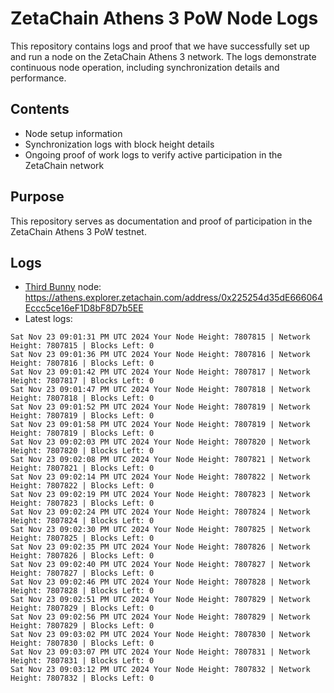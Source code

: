 # ZetaChain Athens 3 PoW Node Logs
This repository contains logs and proof that we have successfully set up and run a node on the ZetaChain Athens 3 network. The logs demonstrate continuous node operation, including synchronization details and performance.

## Contents
- Node setup information
- Synchronization logs with block height details
- Ongoing proof of work logs to verify active participation in the ZetaChain network

## Purpose
This repository serves as documentation and proof of participation in the ZetaChain Athens 3 PoW testnet.

## Logs

- [Third Bunny](https://thirdbunny.xyz/) node: https://athens.explorer.zetachain.com/address/0x225254d35dE666064Eccc5ce16eF1D8bF8D7b5EE
- Latest logs:
```
Sat Nov 23 09:01:31 PM UTC 2024 Your Node Height: 7807815 | Network Height: 7807815 | Blocks Left: 0
Sat Nov 23 09:01:36 PM UTC 2024 Your Node Height: 7807816 | Network Height: 7807816 | Blocks Left: 0
Sat Nov 23 09:01:42 PM UTC 2024 Your Node Height: 7807817 | Network Height: 7807817 | Blocks Left: 0
Sat Nov 23 09:01:47 PM UTC 2024 Your Node Height: 7807818 | Network Height: 7807818 | Blocks Left: 0
Sat Nov 23 09:01:52 PM UTC 2024 Your Node Height: 7807819 | Network Height: 7807819 | Blocks Left: 0
Sat Nov 23 09:01:58 PM UTC 2024 Your Node Height: 7807819 | Network Height: 7807819 | Blocks Left: 0
Sat Nov 23 09:02:03 PM UTC 2024 Your Node Height: 7807820 | Network Height: 7807820 | Blocks Left: 0
Sat Nov 23 09:02:08 PM UTC 2024 Your Node Height: 7807821 | Network Height: 7807821 | Blocks Left: 0
Sat Nov 23 09:02:14 PM UTC 2024 Your Node Height: 7807822 | Network Height: 7807822 | Blocks Left: 0
Sat Nov 23 09:02:19 PM UTC 2024 Your Node Height: 7807823 | Network Height: 7807823 | Blocks Left: 0
Sat Nov 23 09:02:24 PM UTC 2024 Your Node Height: 7807824 | Network Height: 7807824 | Blocks Left: 0
Sat Nov 23 09:02:30 PM UTC 2024 Your Node Height: 7807825 | Network Height: 7807825 | Blocks Left: 0
Sat Nov 23 09:02:35 PM UTC 2024 Your Node Height: 7807826 | Network Height: 7807826 | Blocks Left: 0
Sat Nov 23 09:02:40 PM UTC 2024 Your Node Height: 7807827 | Network Height: 7807827 | Blocks Left: 0
Sat Nov 23 09:02:46 PM UTC 2024 Your Node Height: 7807828 | Network Height: 7807828 | Blocks Left: 0
Sat Nov 23 09:02:51 PM UTC 2024 Your Node Height: 7807829 | Network Height: 7807829 | Blocks Left: 0
Sat Nov 23 09:02:56 PM UTC 2024 Your Node Height: 7807829 | Network Height: 7807829 | Blocks Left: 0
Sat Nov 23 09:03:02 PM UTC 2024 Your Node Height: 7807830 | Network Height: 7807830 | Blocks Left: 0
Sat Nov 23 09:03:07 PM UTC 2024 Your Node Height: 7807831 | Network Height: 7807831 | Blocks Left: 0
Sat Nov 23 09:03:12 PM UTC 2024 Your Node Height: 7807832 | Network Height: 7807832 | Blocks Left: 0
```
